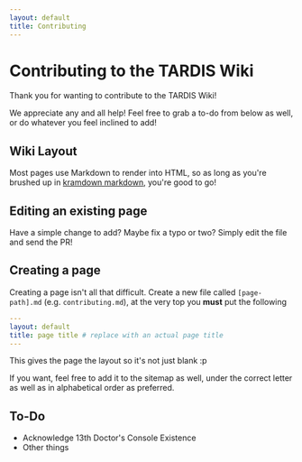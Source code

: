 ```yaml
---
layout: default
title: Contributing
---
```


# Contributing to the TARDIS Wiki

Thank you for wanting to contribute to the TARDIS Wiki!

We appreciate any and all help! Feel free to grab a to-do from below as well, or do whatever you feel inclined to add!

## Wiki Layout

Most pages use Markdown to render into HTML, so as long as you're brushed up in [kramdown markdown](https://kramdown.gettalong.org/quickref.html), you're good to go!

## Editing an existing page

Have a simple change to add? Maybe fix a typo or two? Simply edit the file and send the PR!

## Creating a page

Creating a page isn't all that difficult. Create a new file called `[page-path].md` (e.g. `contributing.md`), at the very top you __must__ put the following

```yaml
---
layout: default
title: page title # replace with an actual page title
---
```

This gives the page the layout so it's not just blank :p

If you want, feel free to add it to the sitemap as well, under the correct letter as well as in alphabetical order as preferred.

## To-Do

* Acknowledge 13th Doctor's Console Existence
* Other things
